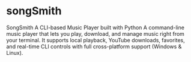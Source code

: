 # songSmith
SongSmith  A CLI-based Music Player built with Python  A command-line music player that lets you play, download, and manage music right from your terminal. It supports local playback, YouTube downloads, favorites, and real-time CLI controls with full cross-platform support (Windows &amp; Linux).
